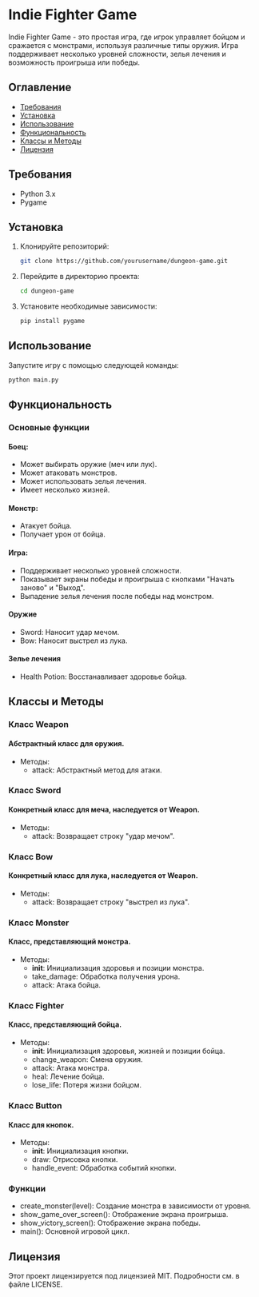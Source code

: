 # Indie Fighter Game

Indie Fighter Game - это простая игра, где игрок управляет бойцом и сражается с монстрами, используя различные типы оружия. Игра поддерживает несколько уровней сложности, зелья лечения и возможность проигрыша или победы.

## Оглавление

- [Требования](#требования)
- [Установка](#установка)
- [Использование](#использование)
- [Функциональность](#функциональность)
- [Классы и Методы](#классы-и-методы)
- [Лицензия](#лицензия)

## Требования

- Python 3.x
- Pygame

## Установка

1. Клонируйте репозиторий:
    ```bash
    git clone https://github.com/yourusername/dungeon-game.git
    ```
2. Перейдите в директорию проекта:
    ```bash
    cd dungeon-game
    ```
3. Установите необходимые зависимости:
    ```bash
    pip install pygame
    ```

## Использование

Запустите игру с помощью следующей команды:
```bash
python main.py
```


## Функциональность
### Основные функции

#### Боец:
+ Может выбирать оружие (меч или лук).
+ Может атаковать монстров.
+ Может использовать зелья лечения.
+ Имеет несколько жизней.

#### Монстр:

+ Атакует бойца.
+ Получает урон от бойца.

#### Игра:

+ Поддерживает несколько уровней сложности.
+ Показывает экраны победы и проигрыша с кнопками "Начать заново" и "Выход".
+ Выпадение зелья лечения после победы над монстром.
#### Оружие
+ Sword: Наносит удар мечом.
+ Bow: Наносит выстрел из лука.
#### Зелье лечения
+ Health Potion: Восстанавливает здоровье бойца.

## Классы и Методы
### Класс Weapon
#### Абстрактный класс для оружия.

+ Методы:
    + attack: Абстрактный метод для атаки.

### Класс Sword
#### Конкретный класс для меча, наследуется от Weapon.

+ Методы:
    + attack: Возвращает строку "удар мечом".

### Класс Bow
#### Конкретный класс для лука, наследуется от Weapon.

+ Методы:
    + attack: Возвращает строку "выстрел из лука".

### Класс Monster
#### Класс, представляющий монстра.

+ Методы:
    + __init__: Инициализация здоровья и позиции монстра.
    + take_damage: Обработка получения урона.
    + attack: Атака бойца.

### Класс Fighter
#### Класс, представляющий бойца.

+ Методы:
    + __init__: Инициализация здоровья, жизней и позиции бойца.
    + change_weapon: Смена оружия.
    + attack: Атака монстра.
    + heal: Лечение бойца.
    + lose_life: Потеря жизни бойцом.

### Класс Button
#### Класс для кнопок.

+ Методы:
    + __init__: Инициализация кнопки.
    + draw: Отрисовка кнопки.
    + handle_event: Обработка событий кнопки.

### Функции
+ create_monster(level): Создание монстра в зависимости от уровня.
+ show_game_over_screen(): Отображение экрана проигрыша.
+ show_victory_screen(): Отображение экрана победы.
+ main(): Основной игровой цикл.



## Лицензия
Этот проект лицензируется под лицензией MIT. Подробности см. в файле LICENSE.